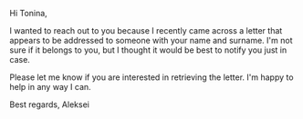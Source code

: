 Hi Tonina,

I wanted to reach out to you because I recently came across a letter that appears to be addressed to someone with your name and surname.
I'm not sure if it belongs to you, but I thought it would be best to notify you just in case.

Please let me know if you are interested in retrieving the letter. I'm happy to help in any way I can.

Best regards,
Aleksei